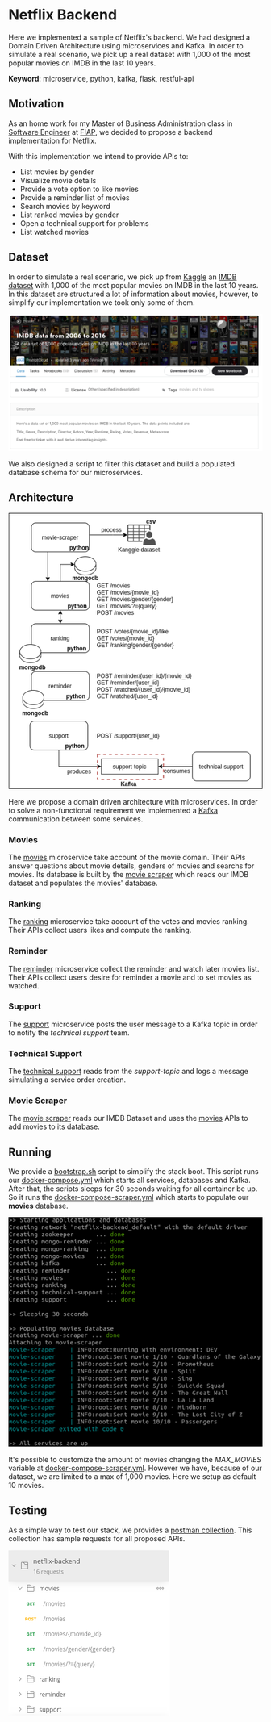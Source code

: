 # Netflix Backend

Here we implemented a sample of Netflix's backend. We had designed a Domain Driven Architecture using microservices and Kafka. In order to simulate a real scenario, we pick up a real dataset with 1,000 of the most popular movies on IMDB in the last 10 years.

**Keyword**: microservice, python, kafka, flask, restful-api

## Motivation

As an home work for my Master of Business Administration class in [Software Engineer](https://www.fiap.com.br/mba/mba-em-engenharia-de-software/) at [FIAP](https://www.fiap.com.br/), we decided to propose a backend implementation for Netflix. 

With this implementation we intend to provide APIs to:
- List movies by gender
- Visualize movie details
- Provide a vote option to like movies
- Provide a reminder list of movies
- Search movies by keyword
- List ranked movies by gender
- Open a technical support for problems
- List watched movies


## Dataset

In order to simulate a real scenario, we pick up from [Kaggle](https://www.kaggle.com/) an [IMDB dataset](https://www.kaggle.com/PromptCloudHQ/imdb-data) with 1,000 of the most popular movies on IMDB in the last 10 years. In this dataset are structured a lot of information about movies, however, to simplify our implementation we took only some of them.

![IMDB Dataset](./assets/imdb-dataset.png)

We also designed a script to filter this dataset and build a populated database schema for our microservices.

## Architecture

![Architecture](./assets/architecture.png)

Here we propose a domain driven architecture with microservices. In order to solve a non-functional requirement we implemented a [Kafka](https://kafka.apache.org/) communication between some services.


### Movies

The [movies](./movies) microservice take account of the movie domain. Their APIs answer questions about movie details, genders of movies and searchs for movies. Its database is built by the [movie scraper](./movie-scraper) which reads our IMDB dataset and populates the movies' database.

### Ranking

The [ranking](./ranking) microservice take account of the votes and movies ranking. Their APIs collect users likes and compute the ranking. 

### Reminder

The [reminder](./reminder) microservice collect the reminder and watch later movies list. Their APIs collect users desire for reminder a movie and to set movies as watched.

### Support

The [support](./support) microservice posts the user message to a Kafka topic in order to notify the _technical support_ team.

### Technical Support

The [technical support](./technical-support) reads from the _support-topic_ and logs a message simulating a service order creation.

### Movie Scraper

The [movie scraper](./movie-scraper) reads our IMDB Dataset and uses the [movies](./movies) APIs to add movies to its database.

## Running 

We provide a [bootstrap.sh](./bootstrap.sh) script to simplify the stack boot. This script runs our [docker-compose.yml](./docker-compose.yml) which starts all services, databases and Kafka. After that, the scripts sleeps for 30 seconds waiting for all container be up. So it runs the [docker-compose-scraper.yml](docker-compose-scraper.yml) which starts to populate our **movies** database. 

![bootstrap script output](./assets/bootstrap.png)

It's possible to customize the amount of movies changing the _MAX_MOVIES_ variable at [docker-compose-scraper.yml](docker-compose-scraper.yml). However we have, because of our dataset, we are limited to a max of 1,000 movies. Here we setup as default 10 movies. 

## Testing

As a simple way to test our stack, we provides a [postman collection](netflix-backend.postman_collection.json). This collection has sample requests for all proposed APIs.

![Postman collection](./assets/postman.png)